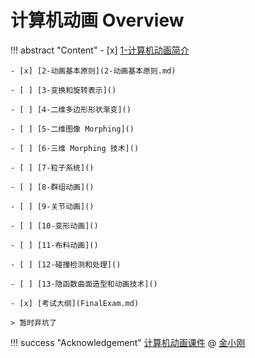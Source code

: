 # 计算机动画 Overview

!!! abstract "Content"
    - [x] [1-计算机动画简介](1-计算机动画简介.md)

    - [x] [2-动画基本原则](2-动画基本原则.md)

    - [ ] [3-变换和旋转表示]()

    - [ ] [4-二维多边形形状渐变]()

    - [ ] [5-二维图像 Morphing]()

    - [ ] [6-三维 Morphing 技术]()

    - [ ] [7-粒子系统]()

    - [ ] [8-群组动画]()

    - [ ] [9-关节动画]()

    - [ ] [10-变形动画]()

    - [ ] [11-布料动画]()

    - [ ] [12-碰撞检测和处理]()

    - [ ] [13-隐函数曲面造型和动画技术]()

    - [x] [考试大纲](FinalExam.md)

    > 暂时弃坑了

!!! success "Acknowledgement"
    [计算机动画课件](http://www.cad.zju.edu.cn/home/jin/3danimationcourse/3danimation.htm) @ [金小刚](https://person.zju.edu.cn/0095192)